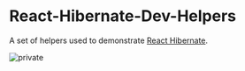 # React-Hibernate-Dev-Helpers

A set of helpers used to demonstrate [React Hibernate](https://github.com/spautz/react-hibernate).

![private](https://img.shields.io/badge/npm-private-red.svg)
